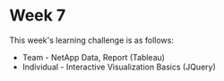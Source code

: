 # Week 7

This week's learning challenge is as follows:

* Team - NetApp Data, Report (Tableau)
* Individual - Interactive Visualization Basics (JQuery)    
